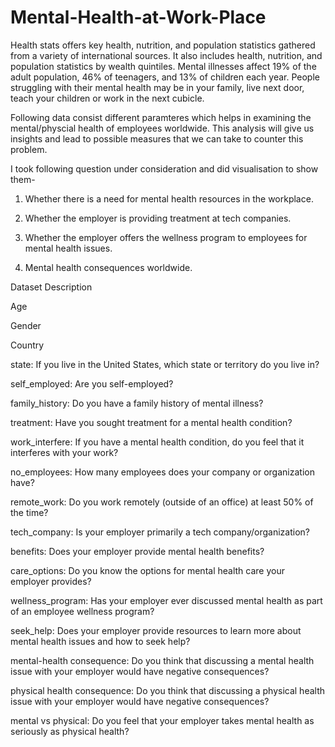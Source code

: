 # Mental-Health-at-Work-Place
Health stats offers key health, nutrition, and population statistics gathered from a variety of international sources. 
It also includes health, nutrition, and population statistics by wealth quintiles.
Mental illnesses affect 19% of the adult population, 46% of teenagers, and 13% of children each year. 
People struggling with their mental health may be in your family, live next door, teach your children or work in the next cubicle.

Following data consist different paramteres which helps in examining the mental/physcial health of employees worldwide. 
This analysis will give us insights and lead to possible measures that we can take to counter this problem.

I took following question under consideration and did visualisation to show them-

  1. Whether there is a need for mental health resources in the workplace.
  
  2. Whether the employer is providing treatment at tech companies.
  
  3. Whether the employer offers the wellness program to employees for mental health issues.
  
  4. Mental health consequences worldwide.

Dataset Description

Age

Gender

Country

state: If you live in the United States, which state or territory do you live in?

self_employed: Are you self-employed?

family_history: Do you have a family history of mental illness?

treatment: Have you sought treatment for a mental health condition?

work_interfere: If you have a mental health condition, do you feel that it interferes with your work?

no_employees: How many employees does your company or organization have?

remote_work: Do you work remotely (outside of an office) at least 50% of the time?

tech_company: Is your employer primarily a tech company/organization?

benefits: Does your employer provide mental health benefits?

care_options: Do you know the options for mental health care your employer provides?

wellness_program: Has your employer ever discussed mental health as part of an employee wellness program?

seek_help: Does your employer provide resources to learn more about mental health issues and how to seek help?

mental-health consequence: Do you think that discussing a mental health issue with your employer would have negative consequences?

physical health consequence: Do you think that discussing a physical health issue with your employer would have negative consequences?

mental vs physical: Do you feel that your employer takes mental health as seriously as physical health?
